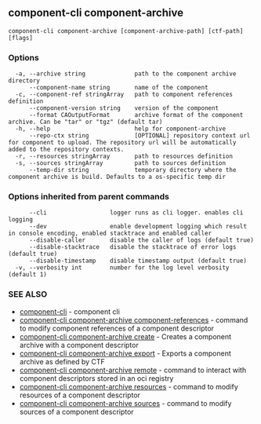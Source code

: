 ## component-cli component-archive



```
component-cli component-archive [component-archive-path] [ctf-path] [flags]
```

### Options

```
  -a, --archive string              path to the component archive directory
      --component-name string       name of the component
  -c, --component-ref stringArray   path to component references definition
      --component-version string    version of the component
      --format CAOutputFormat       archive format of the component archive. Can be "tar" or "tgz" (default tar)
  -h, --help                        help for component-archive
      --repo-ctx string             [OPTIONAL] repository context url for component to upload. The repository url will be automatically added to the repository contexts.
  -r, --resources stringArray       path to resources definition
  -s, --sources stringArray         path to sources definition
      --temp-dir string             temporary directory where the component archive is build. Defaults to a os-specific temp dir
```

### Options inherited from parent commands

```
      --cli                  logger runs as cli logger. enables cli logging
      --dev                  enable development logging which result in console encoding, enabled stacktrace and enabled caller
      --disable-caller       disable the caller of logs (default true)
      --disable-stacktrace   disable the stacktrace of error logs (default true)
      --disable-timestamp    disable timestamp output (default true)
  -v, --verbosity int        number for the log level verbosity (default 1)
```

### SEE ALSO

* [component-cli](component-cli.md)	 - component cli
* [component-cli component-archive component-references](component-cli_component-archive_component-references.md)	 - command to modify component references of a component descriptor
* [component-cli component-archive create](component-cli_component-archive_create.md)	 - Creates a component archive with a component descriptor
* [component-cli component-archive export](component-cli_component-archive_export.md)	 - Exports a component archive as defined by CTF
* [component-cli component-archive remote](component-cli_component-archive_remote.md)	 - command to interact with component descriptors stored in an oci registry
* [component-cli component-archive resources](component-cli_component-archive_resources.md)	 - command to modify resources of a component descriptor
* [component-cli component-archive sources](component-cli_component-archive_sources.md)	 - command to modify sources of a component descriptor

